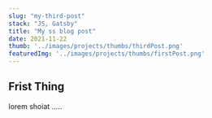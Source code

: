 ```yaml
---
slug: "my-third-post"
stack: "JS, Gatsby"
title: "My ss blog post"
date: 2021-11-22
thumb: '../images/projects/thumbs/thirdPost.png'
featuredImg: '../images/projects/thumbs/firstPost.png'
---
```


## Frist Thing
lorem  shoiat .....